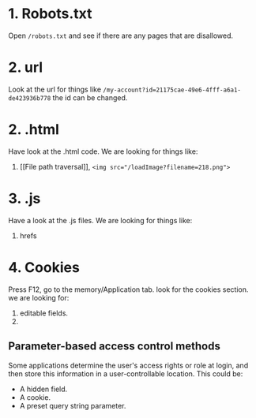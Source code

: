 # 1. Robots.txt
Open `/robots.txt` and see if there are any pages that are disallowed.

# 2. url

Look at the url for things like `/my-account?id=21175cae-49e6-4fff-a6a1-de423936b778` the id can be changed.
# 2. .html

Have look at the .html code. We are looking for things like:
1. [[File path traversal]], `<img src="/loadImage?filename=218.png">`
# 3.  .js

Have a look at the .js files. We are looking for things like:
1. hrefs

# 4. Cookies
Press F12, go to the memory/Application tab. look for the cookies section. we are looking for:
1. editable fields.
2. 


## Parameter-based access control methods

Some applications determine the user's access rights or role at login, and then store this information in a user-controllable location. This could be:

- A hidden field.
- A cookie.
- A preset query string parameter.

